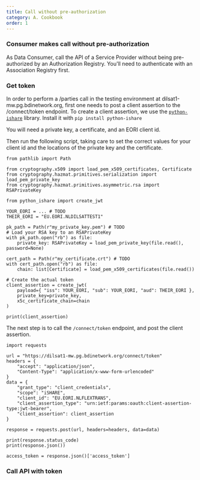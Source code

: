 ```yaml
---
title: Call without pre-authorization
category: A. Cookbook
order: 1
---
```


### Consumer makes call without pre-authorization

As Data Consumer, call the API of a Service Provider without being pre-authorized by an Authorization Registry. You'll need to authenticate with an Association Registry first.

### Get token

In order to perform a /parties call in the testing environment at dilsat1-mw.pg.bdinetwork.org, first one needs to post a client assertion to the /connect/token endpoint. To create a client assertion, we use the [`python-ishare`](https://github.com/iSHAREScheme/python-ishare) library. Install it with `pip install python-ishare`

You will need a private key, a certificate, and an EORI client id.

Then run the following script, taking care to set the correct values for your client id and the locations of the private key and the certificate.

```
from pathlib import Path

from cryptography.x509 import load_pem_x509_certificates, Certificate
from cryptography.hazmat.primitives.serialization import load_pem_private_key
from cryptography.hazmat.primitives.asymmetric.rsa import RSAPrivateKey

from python_ishare import create_jwt

YOUR_EORI = ... # TODO
THEIR_EORI = "EU.EORI.NLDILSATTEST1"

pk_path = Path(r"my_private_key.pem") # TODO
# Load your RSA key to an RSAPrivateKey
with pk_path.open("rb") as file:
    private_key: RSAPrivateKey = load_pem_private_key(file.read(), password=None)

cert_path = Path(r"my_certificate.crt") # TODO
with cert_path.open("rb") as file:
    chain: list[Certificate] = load_pem_x509_certificates(file.read())

# Create the actual token
client_assertion = create_jwt(
    payload={ "iss": YOUR_EORI, "sub": YOUR_EORI, "aud": THEIR_EORI },
    private_key=private_key,
    x5c_certificate_chain=chain
)

print(client_assertion)
```

The next step is to call the `/connect/token` endpoint, and post the client assertion.

```
import requests

url = "https://dilsat1-mw.pg.bdinetwork.org/connect/token"
headers = {
    "accept": "application/json",
    "Content-Type": "application/x-www-form-urlencoded"
}
data = {
    "grant_type": "client_credentials",
    "scope": "iSHARE",
    "client_id": "EU.EORI.NLFLEXTRANS",
    "client_assertion_type": "urn:ietf:params:oauth:client-assertion-type:jwt-bearer",
    "client_assertion": client_assertion
}

response = requests.post(url, headers=headers, data=data)

print(response.status_code)
print(response.json())

access_token = response.json()['access_token']
```

### Call API with token
